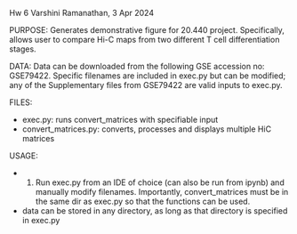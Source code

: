Hw 6
Varshini Ramanathan, 3 Apr 2024

PURPOSE: Generates demonstrative figure for 20.440 project. Specifically, allows user to compare Hi-C maps from two different T cell differentiation stages. 

DATA: Data can be downloaded from the following GSE accession no: GSE79422. Specific filenames are included in exec.py but can be modified; any of the Supplementary files from GSE79422 are valid inputs to exec.py.

FILES:
- exec.py: runs convert_matrices with specifiable input
- convert_matrices.py: converts, processes and displays multiple HiC matrices

USAGE: 

- 1. Run exec.py from an IDE of choice (can also be run from ipynb) and manually modify filenames. Importantly, convert_matrices must be in the same dir as exec.py so that the functions can be used. 
- data can be stored in any directory, as long as that directory is specified in exec.py
